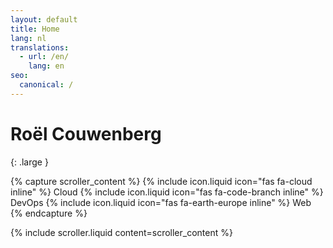 ```yaml
---
layout: default
title: Home
lang: nl
translations:
  - url: /en/
    lang: en
seo:
  canonical: /
---
```


# Roël Couwenberg
{: .large }

{% capture scroller_content %}
<span>{% include icon.liquid icon="fas fa-cloud inline" %} Cloud</span>
<span>{% include icon.liquid icon="fas fa-code-branch inline" %} DevOps</span>
<span>{% include icon.liquid icon="fas fa-earth-europe inline" %} Web</span>
{% endcapture %}

{% include scroller.liquid content=scroller_content %}